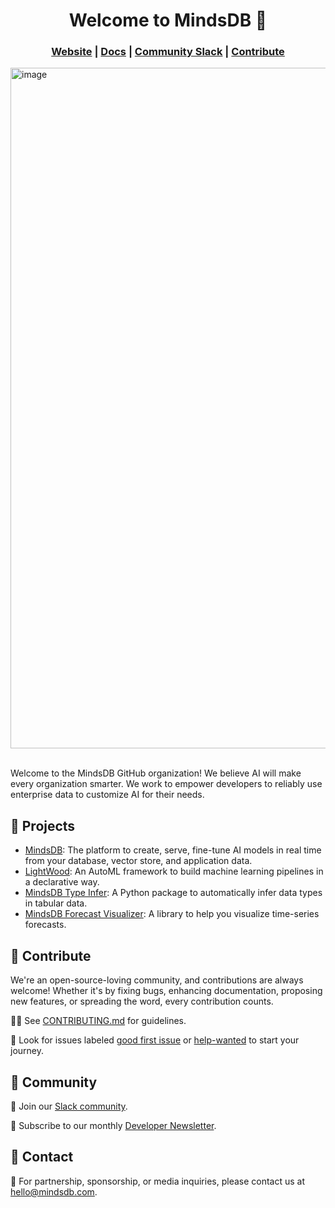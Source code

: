 
<h1 align="center"> Welcome to MindsDB 👋</h1> 


<h3 align="center">
	<a href="https://www.mindsdb.com?utm_medium=community&utm_source=github&utm_campaign=mindsdb%20repo">Website</a>
	<span> | </span>
	<a href="https://docs.mindsdb.com?utm_medium=community&utm_source=github&utm_campaign=mindsdb%20repo">Docs</a>
	<span> | </span>
	<a href="https://mindsdb.com/joincommunity">Community Slack</a>
	<span> | </span>
	<a href="https://github.com/mindsdb/mindsdb/projects?type=classic">Contribute</a>
</h3>

<img width="1089" alt="image" src="https://github.com/mindsdb/mindsdb/assets/5898506/5451fe7e-a854-4c53-b34b-769b6c7c9863">

</br>
</br>

Welcome to the MindsDB GitHub organization! We believe AI will make every organization smarter. We work to empower developers to reliably use enterprise data to customize AI for their needs.


## 🌟 Projects

* [MindsDB](https://github.com/mindsdb/mindsdb):  The platform to create, serve, fine-tune AI models in real time from your database, vector store, and application data.
* [LightWood](https://github.com/mindsdb/lightwood): An AutoML framework to build machine learning pipelines in a declarative way.
* [MindsDB Type Infer](https://github.com/mindsdb/type_infer): A Python package to automatically infer data types in tabular data.
* [MindsDB Forecast Visualizer](https://github.com/mindsdb/mindsdb_forecast_visualizer):  A library to help you visualize time-series forecasts.

## 🤝 Contribute

We're an open-source-loving community, and contributions are always welcome! Whether it's by fixing bugs, enhancing documentation, proposing new features, or spreading the word, every contribution counts.

🧑‍💻 See [CONTRIBUTING.md](https://github.com/mindsdb/mindsdb/blob/staging/CONTRIBUTING.md) for guidelines.

💚 Look for issues labeled [good first issue](https://github.com/mindsdb/mindsdb/issues?q=is%3Aopen+is%3Aissue+label%3A%22good+first+issue%22) or [help-wanted](https://github.com/mindsdb/mindsdb/issues?q=is%3Aopen+is%3Aissue+label%3A%22help+wanted%22) to start your journey.

  
## 💬 Community

📢 Join our [Slack community](https://mindsdb.com/joincommunity).

📰 Subscribe to our monthly [Developer Newsletter](https://mindsdb.com/newsletter/?utm_medium=community&utm_source=github&utm_campaign=mindsdb%20repo).


## 💌 Contact

👋 For partnership, sponsorship, or media inquiries, please contact us at hello@mindsdb.com.
